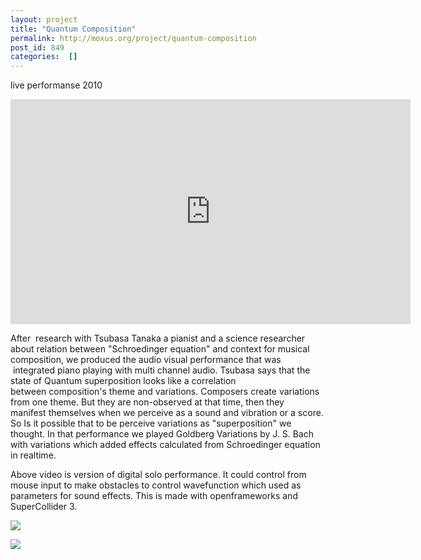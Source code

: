 ```yaml
---
layout: project
title: "Quantum Composition"
permalink: http://moxus.org/project/quantum-composition
post_id: 849
categories:  []
---
```


live performanse 2010


<iframe src="https://player.vimeo.com/video/18588059" width="640" height="360" frameborder="0" webkitallowfullscreen mozallowfullscreen allowfullscreen></iframe>



After  research with Tsubasa Tanaka a pianist and a science researcher about relation between "Schroedinger equation" and context for musical composition, we produced the audio visual performance that was  integrated piano playing with multi channel audio. Tsubasa says that the state of Quantum superposition looks like a correlation between composition's theme and variations. Composers create variations from one theme. But they are non-observed at that time, then they manifest themselves when we perceive as a sound and vibration or a score. So Is it possible that to be perceive variations as "superposition" we thought. In that performance we played Goldberg Variations by J. S. Bach with variations which added effects calculated from Schroedinger equation in realtime.

Above video is version of digital solo performance. It could control from mouse input to make obstacles to control wavefunction which used as parameters for sound effects. This is made with openframeworks and SuperCollider 3.




![](/images/project/quantum_01.png)


![](/images/project/quantum_02.png)